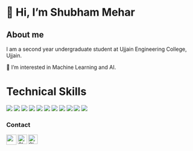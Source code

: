 # 👋 Hi, I’m Shubham Mehar
## About me

I am a second year undergraduate student at Ujjain Engineering College, Ujjain.

👀 I’m interested in Machine Learning and AI. 

# Technical Skills

<img src="https://img.shields.io/badge/Pandas-2C2D72?style=flat&logo=pandas&logoColor=white"> <img src="https://img.shields.io/badge/Numpy-777BB4?style=flat&logo=numpy&logoColor=white"> <img src="https://img.shields.io/badge/Seaborn-brightgreen"> <img src="https://img.shields.io/badge/-C%20&%20C++-659ad2?style=flat&logo=c%2B%2B&logoColor=ffffff"> <img src="https://img.shields.io/badge/-Python%203-blue?style=flat&logo=python&logoColor=yellow"> <img src = "https://img.shields.io/badge/-HTML5-E34F26?style=flat&logo=html5&logoColor=white"> <img src = "https://img.shields.io/badge/-CSS3-1572B6?style=flat&logo=css3&logoColor=white"> <img src="https://img.shields.io/badge/-Bootstrap-563D7C?style=flat&logo=bootstrap&logoColor=white"> <img src="https://img.shields.io/badge/-JavaScript-f7df1e?logo=JavaScript&logoColor=000">
<img src="https://img.shields.io/badge/Flask-000000?style=flat&logo=flask&logoColor=white">
<img src="https://img.shields.io/badge/SQLite-07405E?style=flat&logo=sqlite&logoColor=white">
<br />





### Contact
<a href="https://www.linkedin.com/in/shubham-mehar-b7122a1b1">
  <img align="left" width="27px" src="https://img.icons8.com/color/48/000000/linkedin.png"/>
</a>
<a href="mailto:shubhammehar101@gmail.com">
  <img align="left" alt="Shubham Mehar| Gmail" width="25px" src="https://img.icons8.com/color/48/000000/gmail.png" />
</a>
<a href="https://www.quora.com/profile/Shubham-Mehar-4">
  <img align="left" alt="Shubham Mehar| Quora" width="25px" src="https://www.iconpacks.net/icons/2/free-quora-logo-icon-2439-thumb.png" />
</a>
